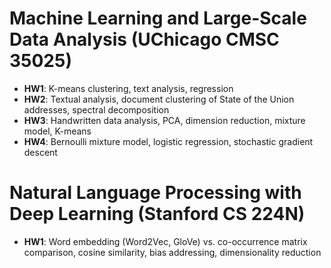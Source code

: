 # Machine Learning and Large-Scale Data Analysis (UChicago CMSC 35025)

- **HW1**: K-means clustering, text analysis, regression
- **HW2**: Textual analysis, document clustering of State of the Union addresses, spectral decomposition
- **HW3**: Handwritten data analysis, PCA, dimension reduction, mixture model, K-means
- **HW4**: Bernoulli mixture model, logistic regression, stochastic gradient descent

# Natural Language Processing with Deep Learning (Stanford CS 224N)

- **HW1**: Word embedding (Word2Vec, GloVe) vs. co-occurrence matrix comparison, cosine similarity, bias addressing, dimensionality reduction
